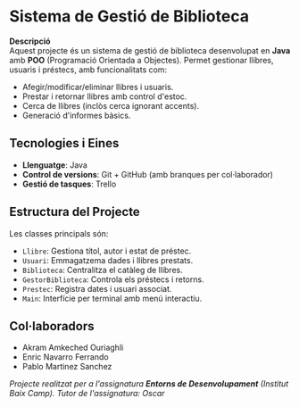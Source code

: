 # Sistema de Gestió de Biblioteca  

**Descripció**  
Aquest projecte és un sistema de gestió de biblioteca desenvolupat en **Java** amb **POO** (Programació Orientada a Objectes). Permet gestionar llibres, usuaris i préstecs, amb funcionalitats com:  
- Afegir/modificar/eliminar llibres i usuaris.  
- Prestar i retornar llibres amb control d'estoc.  
- Cerca de llibres (inclòs cerca ignorant accents).  
- Generació d'informes bàsics.  

## Tecnologies i Eines  
- **Llenguatge**: Java  
- **Control de versions**: Git + GitHub (amb branques per col·laborador)  
- **Gestió de tasques**: Trello  

## Estructura del Projecte  
Les classes principals són:  
- `Llibre`: Gestiona títol, autor i estat de préstec.  
- `Usuari`: Emmagatzema dades i llibres prestats.  
- `Biblioteca`: Centralitza el catàleg de llibres.  
- `GestorBiblioteca`: Controla els préstecs i retorns.  
- `Prestec`: Registra dates i usuari associat.  
- `Main`: Interfície per terminal amb menú interactiu.   

## Col·laboradors  
- Akram Amkeched Ouriaghli  
- Enric Navarro Ferrando 
- Pablo Martinez Sanchez

*Projecte realitzat per a l'assignatura **Entorns de Desenvolupament** (Institut Baix Camp).
Tutor de l'assignatura: Oscar*
